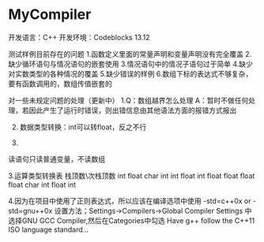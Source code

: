 # MyCompiler
开发语言：C++
开发环境：Codeblocks 13.12

测试样例目前存在的问题
1.函数定义里面的常量声明和变量声明没有完全覆盖
2.缺少循环语句与情况语句的嵌套使用
3.情况语句中的情况子语句过于简单
4.缺少对实数类型的各种情况的覆盖
5.缺少错误的样例
6.数组下标的表达式不够复杂，要有函数调用的，数组传值嵌套的

对一些未规定问题的处理（更新中）
1.Q：数组越界怎么处理
A：暂时不做任何处理，若因此产生了运行时错误，则出错信息由其他语法方面的报错方式报出

2. 数据类型转换：int可以转float，反之不行

3.
读语句只读普通变量，不读数组

3.运算类型转换表
栈顶数\次栈顶数 int 	float 	char
		int		int 	float 	int
		float	float 	float 	float
		char	int		float	int
		
4.因为在项目中使用了正则表达式，所以应该在编译选项中使用
-std=c++0x or -std=gnu++0x
设置方法；Settings->Compilers->Global Compiler Settings
中选择GNU GCC Compiler,然后在Categories中勾选
Have g++ follow the C++11 ISO language standard...
